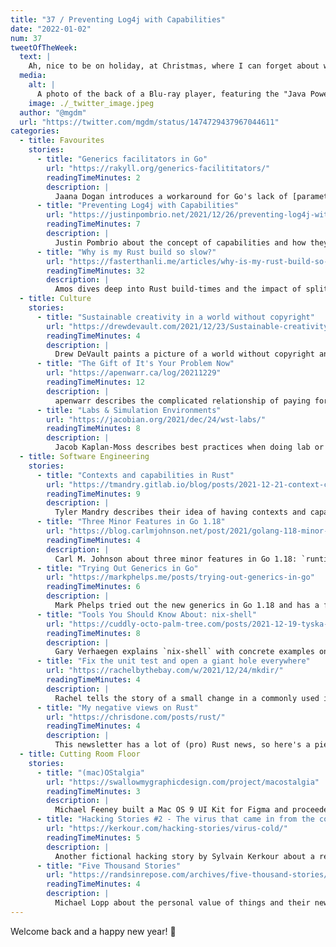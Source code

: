 ```yaml
---
title: "37 / Preventing Log4j with Capabilities"
date: "2022-01-02"
num: 37
tweetOfTheWeek:
  text: |
    Ah, nice to be on holiday, at Christmas, where I can forget about what happ…
  media:
    alt: |
      A photo of the back of a Blu-ray player, featuring the "Java Powered" logo
    image: ./_twitter_image.jpeg
  author: "@mgdm"
  url: "https://twitter.com/mgdm/status/1474729437967044611"
categories:
  - title: Favourites
    stories:
      - title: "Generics facilitators in Go"
        url: "https://rakyll.org/generics-facilititators/"
        readingTimeMinutes: 2
        description: |
          Jaana Dogan introduces a workaround for Go's lack of [parameterised methods](https://go.googlesource.com/proposal/+/refs/heads/master/design/43651-type-parameters.md#No-parameterized-methods).
      - title: "Preventing Log4j with Capabilities"
        url: "https://justinpombrio.net/2021/12/26/preventing-log4j-with-capabilities.html"
        readingTimeMinutes: 7
        description: |
          Justin Pombrio about the concept of capabilities and how they could've prevented the Log4j disaster. I want this in every language!
      - title: "Why is my Rust build so slow?"
        url: "https://fasterthanli.me/articles/why-is-my-rust-build-so-slow"
        readingTimeMinutes: 32
        description: |
          Amos dives deep into Rust build-times and the impact of splitting a project up into crates or using a different linker.
  - title: Culture
    stories:
      - title: "Sustainable creativity in a world without copyright"
        url: "https://drewdevault.com/2021/12/23/Sustainable-creativity-post-copyright.html"
        readingTimeMinutes: 4
        description: |
          Drew DeVault paints a picture of a world without copyright and how artists will benefit from it.
      - title: "The Gift of It's Your Problem Now"
        url: "https://apenwarr.ca/log/20211229"
        readingTimeMinutes: 12
        description: |
          apenwarr describes the complicated relationship of paying for open source and how paying for gifts does not work.
      - title: "Labs & Simulation Environments"
        url: "https://jacobian.org/2021/dec/24/wst-labs/"
        readingTimeMinutes: 8
        description: |
          Jacob Kaplan-Moss describes best practices when doing lab or simulation environment work sample tests.
  - title: Software Engineering
    stories:
      - title: "Contexts and capabilities in Rust"
        url: "https://tmandry.gitlab.io/blog/posts/2021-12-21-context-capabilities/"
        readingTimeMinutes: 9
        description: |
          Tyler Mandry describes their idea of having contexts and capabilities in Rust.
      - title: "Three Minor Features in Go 1.18"
        url: "https://blog.carlmjohnson.net/post/2021/golang-118-minor-features/"
        readingTimeMinutes: 4
        description: |
          Carl M. Johnson about three minor features in Go 1.18: `runtime/debug.BuildInfo`, `http.MaxBytesHandler` and `strings.Cut`.
      - title: "Trying Out Generics in Go"
        url: "https://markphelps.me/posts/trying-out-generics-in-go"
        readingTimeMinutes: 6
        description: |
          Mark Phelps tried out the new generics in Go 1.18 and has a few tips to get started.
      - title: "Tools You Should Know About: nix-shell"
        url: "https://cuddly-octo-palm-tree.com/posts/2021-12-19-tyska-nix-shell/"
        readingTimeMinutes: 8
        description: |
          Gary Verhaegen explains `nix-shell` with concrete examples on how to get started.
      - title: "Fix the unit test and open a giant hole everywhere"
        url: "https://rachelbythebay.com/w/2021/12/24/mkdir/"
        readingTimeMinutes: 4
        description: |
          Rachel tells the story of a small change in a commonly used internal package lead to severe security issues.
      - title: "My negative views on Rust"
        url: "https://chrisdone.com/posts/rust/"
        readingTimeMinutes: 4
        description: |
          This newsletter has a lot of (pro) Rust news, so here's a piece by Chris Done that shows their negative views on the language.
  - title: Cutting Room Floor
    stories:
      - title: "(mac)OStalgia"
        url: "https://swallowmygraphicdesign.com/project/macostalgia"
        readingTimeMinutes: 3
        description: |
          Michael Feeney built a Mac OS 9 UI Kit for Figma and proceeded to imagine Spotify, Slack, Chrome and more in a Mac OS 9 look.
      - title: "Hacking Stories #2 - The virus that came in from the cold"
        url: "https://kerkour.com/hacking-stories/virus-cold/"
        readingTimeMinutes: 5
        description: |
          Another fictional hacking story by Sylvain Kerkour about a revengeful person who hacks their previous employer using a supply chain attack.
      - title: "Five Thousand Stories"
        url: "https://randsinrepose.com/archives/five-thousand-stories/"
        readingTimeMinutes: 4
        description: |
          Michael Lopp about the personal value of things and their new custom-made bookshelf.
---
```


Welcome back and a happy new year! 🎇
